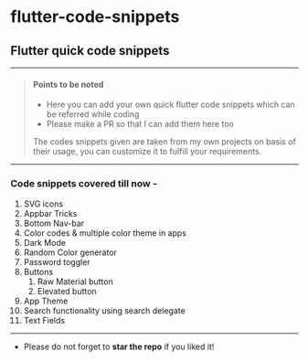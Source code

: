 # flutter-code-snippets
## Flutter quick code snippets 

***

> #### Points to be noted
>
> - Here you can add your own quick flutter code snippets which can be referred while coding
> - Please make a PR so that I can add them here too
>
>  The codes snippets given are taken from my own projects on basis of their usage, you can customize it to fulfill your requirements.

***

### Code snippets covered till now - 
<ol>
<li>SVG icons</li>
<li>Appbar Tricks</li>
<li>Bottom Nav-bar</li>
<li>Color codes & multiple color theme in apps </li>
<li>Dark Mode</li>
<li>Random Color generator</li>
<li>Password toggler</li>
<li>Buttons
<ol>
<li>Raw Material button</li>
<li>Elevated button</li>
</ol>
</li>
<li>App Theme</li>
<li>Search functionality using search delegate</li>
<li>Text Fields</li>
</ol>

***

 * Please do not forget to **star the repo** if you liked it!
